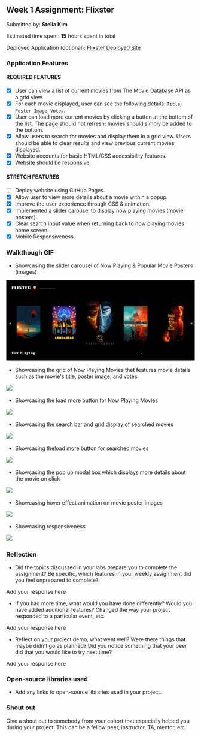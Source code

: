 ## Week 1 Assignment: Flixster

Submitted by: **Stella Kim**

Estimated time spent: **15** hours spent in total

Deployed Application (optional): [Flixster Deployed Site](https://stellakim-flixter.netlify.app/)

### Application Features

#### REQUIRED FEATURES

- [x] User can view a list of current movies from The Movie Database API as a grid view.
- [x] For each movie displayed, user can see the following details: `Title`, `Poster Image`, `Votes`.
- [x] User can load more current movies by clicking a button at the bottom of the list. The page should not refresh; movies should simply be added to the bottom.
- [x] Allow users to search for movies and display them in a grid view. Users should be able to clear results and view previous current movies displayed.
- [x] Website accounts for basic HTML/CSS accessibility features.
- [x] Website should be responsive.

#### STRETCH FEATURES

- [ ] Deploy website using GitHub Pages. 
- [x] Allow user to view more details about a movie within a popup.
- [x] Improve the user experience through CSS & animation. 
- [x] Implemented a slider carousel to display now playing movies (movie posters).
- [x] Clear search input value when returning back to now playing movies home screen.
- [x] Mobile Responsiveness.

### Walkthough GIF

- Showcasing the slider carousel of Now Playing & Popular Movie Posters (images)

![](demogif.gif)

- Showcasing the grid of Now Playing Movies that features movie details such as the movie's title, poster image, and votes

![](demogif1.gif)

- Showcasing the load more button for Now Playing Movies

![](demogif2.gif)

- Showcasing the search bar and grid display of searched movies

![](demogif3.gif)

- Showcasing theload more button for searched movies

![](demogif4.gif)

- Showcasing the pop up modal box which displays more details about the movie on click

![](demogif6.gif)

- Showcasing hover effect animation on movie poster images

![](demogif7.gif)

- Showcasing responsiveness

![](demogif8.gif)



### Reflection

* Did the topics discussed in your labs prepare you to complete the assignment? Be specific, which features in your weekly assignment did you feel unprepared to complete?

Add your response here

* If you had more time, what would you have done differently? Would you have added additional features? Changed the way your project responded to a particular event, etc.
  
Add your response here

* Reflect on your project demo, what went well? Were there things that maybe didn't go as planned? Did you notice something that your peer did that you would like to try next time?

Add your response here

### Open-source libraries used

- Add any links to open-source libraries used in your project.

### Shout out

Give a shout out to somebody from your cohort that especially helped you during your project. This can be a fellow peer, instructor, TA, mentor, etc.
